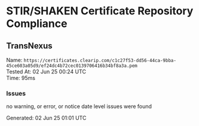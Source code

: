 # STIR/SHAKEN Certificate Repository Compliance

## TransNexus

Name: `https://certificates.clearip.com/c1c27f53-dd56-44ca-9bba-45ce603a05d9/ef24dc4b72cec0139706416b34bf8a3a.pem`\
Tested At: 02 Jun 25 00:24 UTC\
Time: 95ms

### Issues

no warning, or error, or notice date level issues were found

Generated: 02 Jun 25 01:01 UTC